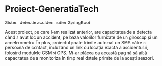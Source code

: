 # Proiect-GeneratiaTech
Sistem detectie accident rutier SpringBoot

Acest proiect, pe care l-am realizat anterior, are capacitatea de a detecta când a avut loc un accident, pe baza valorilor furnizate de un giroscop și un accelerometru. În plus, proiectul poate trimite automat un SMS către o persoană de contact, incluzând un link cu locația exactă a accidentului, folosind modulele GSM și GPS. Mi-ar plăcea ca această pagină să aibă capacitatea de a monitoriza în timp real datele primite de la acești senzori.
